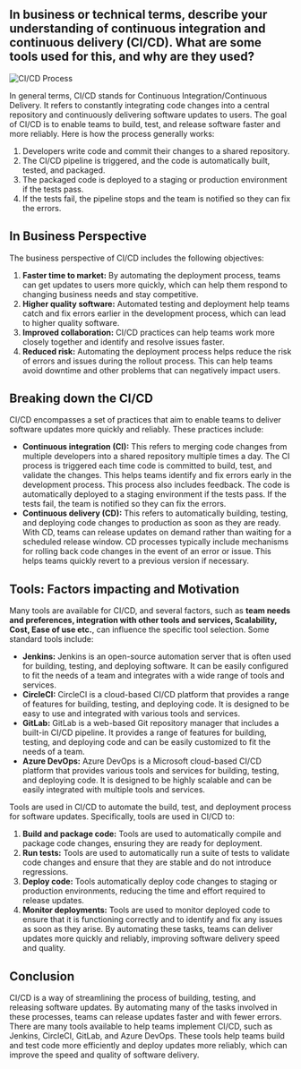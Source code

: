 ## In business or technical terms, describe your understanding of continuous integration and continuous delivery (CI/CD). What are some tools used for this, and why are they used?

![CI/CD Process](https://www.pcloudy.com/wp-content/uploads/2020/03/CICD-Pipeline-Demystifying-The-Complexities-1.png)



In general terms, CI/CD stands for Continuous Integration/Continuous Delivery. It refers to constantly integrating code changes into a central repository and continuously delivering software updates to users. The goal of CI/CD is to enable teams to build, test, and release software faster and more reliably.
Here is how the process generally works:
1. Developers write code and commit their changes to a shared repository.
2. The CI/CD pipeline is triggered, and the code is automatically built, tested, and packaged.
3. The packaged code is deployed to a staging or production environment if the tests pass.
4. If the tests fail, the pipeline stops and the team is notified so they can fix the errors.


## In Business Perspective
The business perspective of CI/CD includes the following objectives:
1. **Faster time to market:** By automating the deployment process, teams can get updates to users more quickly, which can help them respond to changing business needs and stay competitive.
2. **Higher quality software:** Automated testing and deployment help teams catch and fix errors earlier in the development process, which can lead to higher quality software.
3. **Improved collaboration:** CI/CD practices can help teams work more closely together and identify and resolve issues faster.
4. **Reduced risk:** Automating the deployment process helps reduce the risk of errors and issues during the rollout process. This can help teams avoid downtime and other problems that can negatively impact users.

## Breaking down the CI/CD
CI/CD encompasses a set of practices that aim to enable teams to deliver software updates more quickly and reliably. These practices include:
- **Continuous integration (CI):** This refers to merging code changes from multiple developers into a shared repository multiple times a day. The CI process is triggered each time code is committed to build, test, and validate the changes. This helps teams identify and fix errors early in the development process. This process also includes feedback. The code is automatically deployed to a staging environment if the tests pass. If the tests fail, the team is notified so they can fix the errors.
- **Continuous delivery (CD):** This refers to automatically building, testing, and deploying code changes to production as soon as they are ready. With CD, teams can release updates on demand rather than waiting for a scheduled release window. CD processes typically include mechanisms for rolling back code changes in the event of an error or issue. This helps teams quickly revert to a previous version if necessary.


## Tools: Factors impacting and Motivation
Many tools are available for CI/CD, and several factors, such as **team needs and preferences, integration with other tools and services, Scalability, Cost, Ease of use etc.**, can influence the specific tool selection. Some standard tools include:
- **Jenkins:** Jenkins is an open-source automation server that is often used for building, testing, and deploying software. It can be easily configured to fit the needs of a team and integrates with a wide range of tools and services.
- **CircleCI:** CircleCI is a cloud-based CI/CD platform that provides a range of features for building, testing, and deploying code. It is designed to be easy to use and integrated with various tools and services.
- **GitLab:** GitLab is a web-based Git repository manager that includes a built-in CI/CD pipeline. It provides a range of features for building, testing, and deploying code and can be easily customized to fit the needs of a team.
- **Azure DevOps:** Azure DevOps is a Microsoft cloud-based CI/CD platform that provides various tools and services for building, testing, and deploying code. It is designed to be highly scalable and can be easily integrated with multiple tools and services.

Tools are used in CI/CD to automate the build, test, and deployment process for software updates. 
Specifically, tools are used in CI/CD to:
1. **Build and package code:** Tools are used to automatically compile and package code changes, ensuring they are ready for deployment.
2. **Run tests:** Tools are used to automatically run a suite of tests to validate code changes and ensure that they are stable and do not introduce regressions.
3. **Deploy code:** Tools automatically deploy code changes to staging or production environments, reducing the time and effort required to release updates.
4. **Monitor deployments:** Tools are used to monitor deployed code to ensure that it is functioning correctly and to identify and fix any issues as soon as they arise.
By automating these tasks, teams can deliver updates more quickly and reliably, improving software delivery speed and quality.

## Conclusion
CI/CD is a way of streamlining the process of building, testing, and releasing software updates. By automating many of the tasks involved in these processes, teams can release updates faster and with fewer errors. There are many tools available to help teams implement CI/CD, such as Jenkins, CircleCI, GitLab, and Azure DevOps. These tools help teams build and test code more efficiently and deploy updates more reliably, which can improve the speed and quality of software delivery.
